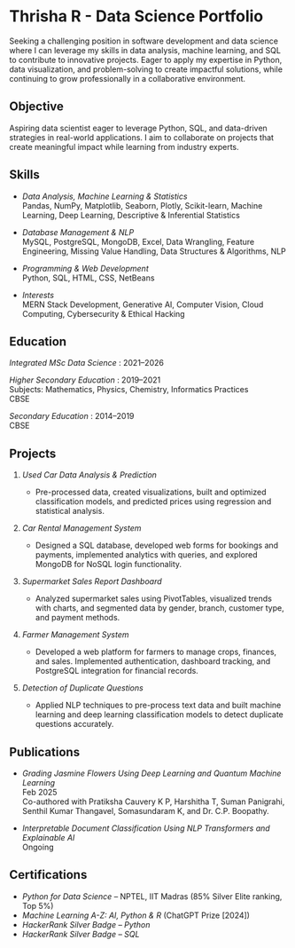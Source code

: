 # Thrisha R - Data Science Portfolio
Seeking a challenging position in software development and data science where I can leverage my skills in data analysis, machine learning, and SQL to contribute to innovative projects. Eager to apply my expertise in Python, data visualization, and problem-solving to create impactful solutions, while continuing to grow professionally in a collaborative environment. 

## Objective
Aspiring data scientist eager to leverage Python, SQL, and data-driven strategies in real-world applications. I aim to collaborate on projects that create meaningful impact while learning from industry experts.

## Skills

- *Data Analysis, Machine Learning & Statistics*  
  Pandas, NumPy, Matplotlib, Seaborn, Plotly, Scikit-learn, Machine Learning, Deep Learning, Descriptive & Inferential Statistics  

- *Database Management & NLP*  
  MySQL, PostgreSQL, MongoDB, Excel, Data Wrangling, Feature Engineering, Missing Value Handling, Data Structures & Algorithms, NLP  

- *Programming & Web Development*  
  Python, SQL, HTML, CSS, NetBeans  

- *Interests*  
  MERN Stack Development, Generative AI, Computer Vision, Cloud Computing, Cybersecurity & Ethical Hacking  

## Education

*Integrated MSc Data Science*  : 2021–2026  

*Higher Secondary Education* : 2019–2021  
Subjects: Mathematics, Physics, Chemistry, Informatics Practices  
CBSE 

*Secondary Education* : 2014–2019  
CBSE 

## Projects

1. *Used Car Data Analysis & Prediction*  
   - Pre-processed data, created visualizations, built and optimized classification models, and predicted prices using regression and statistical analysis.  

2. *Car Rental Management System*  
   - Designed a SQL database, developed web forms for bookings and payments, implemented analytics with queries, and explored MongoDB for NoSQL login functionality.  

3. *Supermarket Sales Report Dashboard*  
   - Analyzed supermarket sales using PivotTables, visualized trends with charts, and segmented data by gender, branch, customer type, and payment methods.  

4. *Farmer Management System*  
   - Developed a web platform for farmers to manage crops, finances, and sales. Implemented authentication, dashboard tracking, and PostgreSQL integration for financial records.  

5. *Detection of Duplicate Questions*  
   - Applied NLP techniques to pre-process text data and built machine learning and deep learning classification models to detect duplicate questions accurately.  

## Publications

- *Grading Jasmine Flowers Using Deep Learning and Quantum Machine Learning*  
  Feb 2025  
  Co-authored with Pratiksha Cauvery K P, Harshitha T, Suman Panigrahi, Senthil Kumar Thangavel, Somasundaram K, and Dr. C.P. Boopathy.  

- *Interpretable Document Classification Using NLP Transformers and Explainable AI*  
  Ongoing  

## Certifications

- *Python for Data Science* – NPTEL, IIT Madras (85% Silver Elite ranking, Top 5%)  
- *Machine Learning A-Z: AI, Python & R* (ChatGPT Prize [2024])  
- *HackerRank Silver Badge – Python*  
- *HackerRank Silver Badge – SQL*
